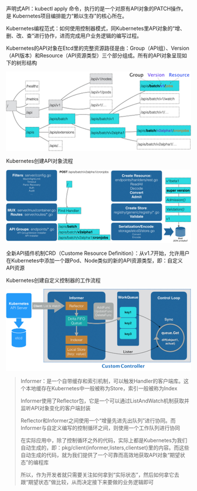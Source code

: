 声明式API：kubectl apply 命令，执行的是一个对原有API对象的PATCH操作。是 Kubernetes项目编排能力“赖以生存”的核心所在。

Kubernetes编程范式：如何使用控制器模式，同Kubernetes里API对象的“增、删、改、查“进行协作，进而完成用户业务逻辑的编写过程。

Kubernetes的API对象在Etcd里的完整资源路径是由：Group（API组）、Version（API版本）和Resource（API资源类型）三个部分组成。所有的API对象呈现如下的树形结构

![Kubernetes API结构树](./images/kubernetes_api_structure.png)

Kubernetes创建API对象流程

![Kubernetes创建API对象流程](./images/kubernetes_create_api_process.png)

全新API插件机制CRD（Custome Resource Definition）：从v1.7开始，允许用户在Kubernetes中添加一个跟Pod、Node类似的新的API资源类型，即：自定义API资源

Kubernetes创建自定义控制器的工作流程

![Kubernetes自定义控制器](./images/kubernetes_custom_controller_process.png)

> Informer：是一个自带缓存和索引机制，可以触发Handler的客户端库。这个本地缓存在Kubernetes中一般被称为Store，索引一般被称为Index
>
> Informer使用了Reflector包，它是一个可以通过ListAndWatch机制获取并监听API对象变化的客户端封装
>
> Reflector和Informer之间使用一个“增量先进先出队列”进行协同。而Informer与自定义编写的控制循环之间，则使用一个工作队列进行协同
>
> 在实际应用中，除了控制循环之外的代码，实际上都是Kubernetes为我们自动生成的，即：pkg/client{informer,listers,clientset}里的内容。而这些自动生成的代码，就为我们提供了一个可靠而高效地获取API对象“期望状态”的编程库
>
> 所以，作为开发者就只需要关注如何拿到“实际状态”，然后如何拿它去跟“期望状态”做比较，从而决定接下来要做的业务逻辑即可